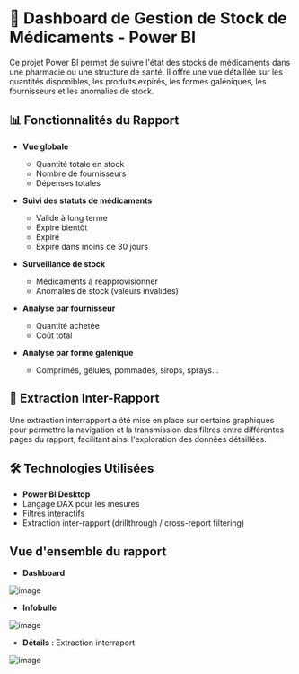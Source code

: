 # 💊 Dashboard de Gestion de Stock de Médicaments - Power BI

Ce projet Power BI permet de suivre l'état des stocks de médicaments dans une pharmacie ou une structure de santé. Il offre une vue détaillée sur les quantités disponibles, les produits expirés, les formes galéniques, les fournisseurs et les anomalies de stock.

## 📊 Fonctionnalités du Rapport

- **Vue globale**
  - Quantité totale en stock
  - Nombre de fournisseurs
  - Dépenses totales

- **Suivi des statuts de médicaments**
  - Valide à long terme
  - Expire bientôt
  - Expiré
  - Expire dans moins de 30 jours

- **Surveillance de stock**
  - Médicaments à réapprovisionner
  - Anomalies de stock (valeurs invalides)

- **Analyse par fournisseur**
  - Quantité achetée
  - Coût total

- **Analyse par forme galénique**
  - Comprimés, gélules, pommades, sirops, sprays...

## 🔄 Extraction Inter-Rapport

Une extraction interrapport a été mise en place sur certains graphiques pour permettre la navigation et la transmission des filtres entre différentes pages du rapport, facilitant ainsi l'exploration des données détaillées.

## 🛠 Technologies Utilisées

- **Power BI Desktop**
- Langage DAX pour les mesures
- Filtres interactifs
- Extraction inter-rapport (drillthrough / cross-report filtering)

## Vue d'ensemble du rapport

- **Dashboard**
  
![image](https://github.com/user-attachments/assets/500eb961-0754-4f63-8c04-054bfe4de878)

- **Infobulle**
  
![image](https://github.com/user-attachments/assets/95d9551e-d8ae-4ac2-aba4-8f9b67729391)
  
- **Détails** : Extraction interraport
  
![image](https://github.com/user-attachments/assets/39fbb436-3a62-4bf5-a155-a53b0bbcffa4)

  


